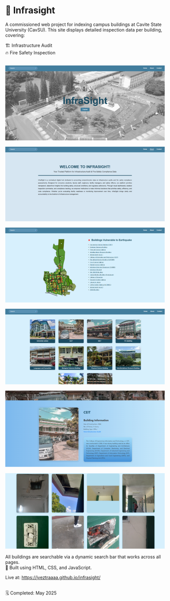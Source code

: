 # 🏫 Infrasight

A commissioned web project for indexing campus buildings at Cavite State University (CavSU). This site displays detailed inspection data per building, covering: <br>

🏗️ Infrastructure Audit <br>
🔥 Fire Safety Inspection <br><br>

![Landing Page Preview](images/preview.png) <br><br>
![Landing Page Preview](images/preview2.png) <br><br>
![Landing Page Preview](images/preview3.png) <br><br>
![Landing Page Preview](images/preview4.png) <br><br>
![Landing Page Preview](images/preview5.png) <br><br>
![Landing Page Preview](images/preview6.png) <br>

All buildings are searchable via a dynamic search bar that works across all pages. <br>
📁 Built using HTML, CSS, and JavaScript. <br>

Live at: https://jveztraaaa.github.io/infrasight/
<br><br>

🗓️ Completed: May 2025
